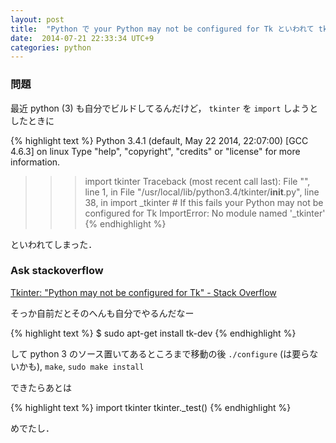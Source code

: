 ```yaml
---
layout: post
title:  "Python で your Python may not be configured for Tk といわれて tkinter できない"
date:  2014-07-21 22:33:34 UTC+9
categories: python
---
```


### 問題

最近 python (3) も自分でビルドしてるんだけど， `tkinter` を `import`
しようとしたときに

{% highlight text %}
Python 3.4.1 (default, May 22 2014, 22:07:00) 
[GCC 4.6.3] on linux
Type "help", "copyright", "credits" or "license" for more information.
>>> import tkinter
Traceback (most recent call last):
  File "<stdin>", line 1, in <module>
  File "/usr/local/lib/python3.4/tkinter/__init__.py", line 38, in <module>
    import _tkinter # If this fails your Python may not be configured for Tk
ImportError: No module named '_tkinter'
{% endhighlight %}

といわれてしまった．

### Ask stackoverflow

[Tkinter: "Python may not be configured for Tk" - Stack Overflow](http://stackoverflow.com/questions/5459444/tkinter-python-may-not-be-configured-for-tk)

そっか自前だとそのへんも自分でやるんだなー

{% highlight text %}
$ sudo apt-get install tk-dev
{% endhighlight %}

して python 3 のソース置いてあるところまで移動の後 `./configure` (は要らないかも),
`make`, `sudo make install`

できたらあとは

{% highlight text %}
import tkinter
tkinter._test()
{% endhighlight %}

めでたし．
